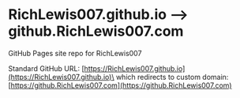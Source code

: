 # RichLewis007.github.io --> github.RichLewis007.com

GitHub Pages site repo for RichLewis007

Standard GitHub URL: [https://RichLewis007.github.io](https://RichLewis007.github.io)\
which redirects to custom domain:\
[https://github.RichLewis007.com](https://github.RichLewis007.com)
